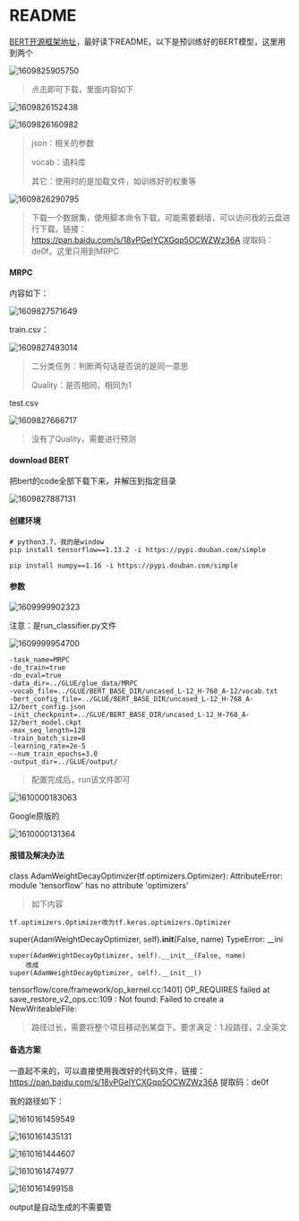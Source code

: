 # README

[BERT开源框架地址](<https://github.com/google-research/bert>)，最好读下README，以下是预训练好的BERT模型，这里用到两个

![1609825905750](C:\Users\Administrator\AppData\Roaming\Typora\typora-user-images\1609825905750.png)

> 点击即可下载，里面内容如下

![1609826152438](assets/1609826152438.png)

![1609826160982](assets/1609826160982.png)

> json：相关的参数
>
> vocab：语料库
>
> 其它：使用时的是加载文件，如训练好的权重等

![1609826290795](assets/1609826290795.png)

> 下载一个数据集，使用脚本命令下载，可能需要翻墙，可以访问我的云盘进行下载。链接：https://pan.baidu.com/s/18vPGelYCXGqp5OCWZWz36A 
> 提取码：de0f。这里只用到MRPC



#### MRPC

内容如下：

![1609827571649](assets/1609827571649.png)

train.csv：

![1609827493014](assets/1609827493014.png)

> 二分类任务：判断两句话是否说的是同一意思
>
> Quality：是否相同，相同为1

test.csv

![1609827666717](assets/1609827666717.png)

> 没有了Quality，需要进行预测



#### download BERT

把bert的code全部下载下来，并解压到指定目录

![1609827887131](assets/1609827887131.png)



#### 创建环境

~~~
# python3.7，我的是window
pip install tensorflow==1.13.2 -i https://pypi.douban.com/simple

pip install numpy==1.16 -i https://pypi.douban.com/simple
~~~



#### 参数

![1609999902323](assets/1609999902323.png)

注意：是run_classifier.py文件

![1609999954700](assets/1609999954700.png)

~~~
-task_name=MRPC
-do_train=true
-do_eval=true
-data_dir=../GLUE/glue_data/MRPC
-vocab_file=../GLUE/BERT_BASE_DIR/uncased_L-12_H-768_A-12/vocab.txt
-bert_config_file=../GLUE/BERT_BASE_DIR/uncased_L-12_H-768_A-12/bert_config.json
-init_checkpoint=../GLUE/BERT_BASE_DIR/uncased_L-12_H-768_A-12/bert_model.ckpt
-max_seq_length=128
-train_batch_size=8
-learning_rate=2e-5
--num_train_epochs=3.0
-output_dir=../GLUE/output/
~~~

> 配置完成后，run该文件即可

![1610000183063](assets/1610000183063.png)



Google原版的

![1610000131364](assets/1610000131364.png)



#### 报错及解决办法

class AdamWeightDecayOptimizer(tf.optimizers.Optimizer): AttributeError: module 'tensorflow' has no attribute 'optimizers'

> 如下内容

~~~
tf.optimizers.Optimizer改为tf.keras.optimizers.Optimizer
~~~



super(AdamWeightDecayOptimizer, self).__init__(False, name) TypeError: __ini

~~~
super(AdamWeightDecayOptimizer, self).__init__(False, name)
    改成
super(AdamWeightDecayOptimizer, self).__init__()
~~~



tensorflow/core/framework/op_kernel.cc:1401] OP_REQUIRES failed at save_restore_v2_ops.cc:109 : Not found: Failed to create a NewWriteableFile:

> 路径过长，需要将整个项目移动到某盘下。要求满足：1.段路径，2.全英文



#### 备选方案

一直起不来的，可以直接使用我改好的代码文件，链接：https://pan.baidu.com/s/18vPGelYCXGqp5OCWZWz36A 
提取码：de0f

我的路径如下：

![1610161459549](assets/1610161459549.png)

![1610161435131](assets/1610161435131.png)

![1610161444607](assets/1610161444607.png)

![1610161474977](assets/1610161474977.png)

![1610161499158](assets/1610161499158.png)

output是自动生成的不需要管